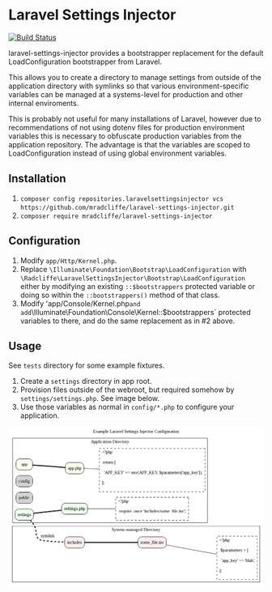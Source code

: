# Laravel Settings Injector

[![Build Status](https://travis-ci.org/mradcliffe/laravel-settings-injector.svg?branch=master)](https://travis-ci.org/mradcliffe/laravel-settings-injector)

laravel-settings-injector provides a bootstrapper replacement for the default LoadConfiguration bootstrapper from Laravel.

This allows you to create a directory to manage settings from outside of the application directory with symlinks so that various environment-specific variables can be managed at a systems-level for production and other internal enviroments.

This is probably not useful for many installations of Laravel, however due to recommendations of not using dotenv files for production environment variables this is necessary to obfuscate production variables from the application repository. The advantage is that the variables are scoped to LoadConfiguration instead of using global environment variables.

## Installation

1. `composer config repositories.laravelsettingsinjector vcs https://github.com/mradcliffe/laravel-settings-injector.git`
1. `composer require mradcliffe/laravel-settings-injector`

## Configuration

1. Modify `app/Http/Kernel.php`.
2. Replace `\Illuminate\Foundation\Bootstrap\LoadConfiguration` with `\Radcliffe\LaravelSettingsInjector\Bootstrap\LoadConfiguration` either by modifying an existing `::$bootstrappers` protected variable or doing so within the `::bootstrappers()` method of that class.
3. Modify 'app/Console/Kernel.php` and add `\Illuminate\Foundation\Console\Kernel::$bootstrappers` protected variables to there, and do the same replacement as in #2 above.

## Usage

See `tests` directory for some example fixtures.

1. Create a `settings` directory in app root.
2. Provision files outside of the webroot, but required somehow by `settings/settings.php`. See image below.
3. Use those variables as normal in `config/*.php` to configure your application.

![Example Configuration](docs/example.png?raw=true "Example Configuration")
